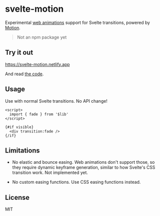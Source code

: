 # svelte-motion

Experimental [web animations](https://developer.mozilla.org/en-US/docs/Web/API/Web_Animations_API) support for Svelte transitions, powered by [Motion](https://motion.dev/).

> Not an npm package yet

## Try it out

https://svelte-motion.netlify.app

And read [the code](src/lib).

## Usage

Use with normal Svelte transitions. No API change!

```svelte
<script>
  import { fade } from '$lib'
</script>

{#if visible}
  <div transition:fade />
{/if}
```

## Limitations

- No elastic and bounce easing. Web animations don't support those, so they require dynamic keyframe generation, similar to how Svelte's CSS transition work. Not implemented yet.

- No custom easing functions. Use CSS easing functions instead.

## License

MIT
